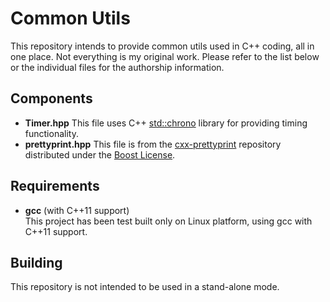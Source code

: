# Common Utils

This repository intends to provide common utils used in C++ coding, all in one place.
Not everything is my original work. Please refer to the list below or the individual files for the authorship information.

## Components
* **Timer.hpp**
This file uses C++ [std::chrono](http://en.cppreference.com/w/cpp/header/chrono) library for providing timing functionality.
* **prettyprint.hpp**
This file is from the [cxx-prettyprint](https://github.com/louisdx/cxx-prettyprint) repository distributed under the [Boost License](https://github.com/louisdx/cxx-prettyprint/blob/master/LICENSE_1_0.txt).

## Requirements
* **gcc** (with C++11 support)  
This project has been test built only on Linux platform, using gcc with C++11 support.

## Building
This repository is not intended to be used in a stand-alone mode.
